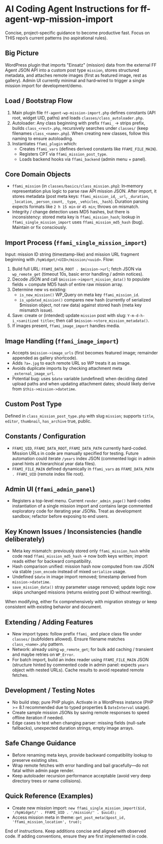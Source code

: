 # AI Coding Agent Instructions for ff-agent-wp-mission-import

Concise, project-specific guidance to become productive fast. Focus on THIS repo’s current patterns (no aspirational rules).

## Big Picture
WordPress plugin that imports "Einsatz" (mission) data from the external FF Agent JSON API into a custom post type `mission`, stores structured metadata, and attaches remote images (first as featured image, rest as gallery). Admin UI currently minimal and hard‑wired to trigger a single mission import for development/demo.

## Load / Bootstrap Flow
1. Main plugin file `ff-agent-wp-mission-import.php` defines constants (API root, widget UID, paths) and loads `classes/class_autoloader.php`.
2. Autoloader: Any class beginning with prefix `ffami_` → strips prefix, builds `class_<rest>.php`, recursively searches under `classes/` (keep filenames `class_<name>.php`). When creating new classes, follow this naming to ensure autoloading.
3. Instantiates `ffami_plugin` which:
   - Creates `ffami_vars` (defines derived constants like `FFAMI_FILE_MAIN`).
   - Registers CPT via `ffami_mission_post_type`.
   - Loads backend hooks via `ffami_backend` (admin menu + panel).

## Core Domain Objects
- `ffami_mission` (in `classes/basics/class_mission.php`): In‑memory representation plus logic to parse raw API mission JSON. After import, it stores metadata (post meta keys: `ffami_mission_id`, `_url`, `_duration`, `_location`, `_person_count`, `_type`, `_vehicles`, `_hash`). Duration parsing expects formats like `2 h 15 min` or `45 min`; throws on mismatch.
- Integrity / change detection uses MD5 hashes, but there is inconsistency: stored meta key is `ffami_mission_hash`; lookup in `ffami_single_mission_import` uses `ffami_mission_md5_hash` (bug). Maintain or fix consciously.

## Import Process (`ffami_single_mission_import`)
Input: mission ID string (timestamp-like) and mission URL fragment beginning with `/hpWidget/<UID>/mission/<uuid>`.
Flow:
1. Build full URL: `FFAMI_DATA_ROOT . $mission->url`; fetch JSON via `wp_remote_get` (timeout 10s, basic error handling / admin notices).
2. Decode JSON and call `$mission->import_mission_data()` to populate fields + compute MD5 hash of entire raw mission array.
3. Determine new vs existing:
   - `is_new_mission()` WP_Query on meta key `ffami_mission_id`.
   - `is_updated_mission()` compares new hash (currently of serialized $mission object, not raw data) against stored hash (meta key mismatch issue).
4. Save: create or (intended) update `mission` post with slug: `Y-m-d-h-i_<sanitized title>`; then call `$mission->store_mission_metadata()`.
5. If images present, `ffami_image_import` handles media.

## Image Handling (`ffami_image_import`)
- Accepts `$mission->image_urls` (first becomes featured image; remainder appended as gallery shortcode).
- Adds `?a=.jpg` to each remote URL so WP treats it as image.
- Avoids duplicate imports by checking attachment meta `_external_image_url`.
- Potential bug: uses `$date` variable (undefined) when deciding dated upload paths and when updating attachment dates; should likely derive from `$this->mission->datetime`.

## Custom Post Type
Defined in `class_mission_post_type.php` with slug `mission`; supports `title`, `editor`, `thumbnail`, `has_archive` true, public.

## Constants / Configuration
- `FFAMI_UID`, `FFAMI_DATA_ROOT`, `FFAMI_DATA_PATH` currently hard-coded. Mission URLs in code are manually specified for testing. Future automation could iterate `/years` index JSON (commented logic in admin panel hints at hierarchical year data files).
- `FFAMI_FILE_MAIN` defined dynamically in `ffami_vars` as `FFAMI_DATA_PATH . FFAMI_UID` (remote index file root).

## Admin UI (`ffami_admin_panel`)
- Registers a top-level menu. Current `render_admin_page()` hard-codes instantiation of a single mission import and contains large commented exploratory code for iterating year JSONs. Treat as development sandbox; refactor before exposing to end users.

## Key Known Issues / Inconsistencies (handle deliberately)
- Meta key mismatch: previously stored only `ffami_mission_hash` while code read `ffami_mission_md5_hash` → now both keys written; import reads either for backward compatibility.
- Hash comparison unified: mission hash now computed from raw JSON via stable `json_encode` instead of mixed `serialize` usage.
- Undefined `$date` in image import removed; timestamp derived from `mission->datetime`.
- `save_mission_data()` stray parameter usage removed; update logic now skips unchanged missions (returns existing post ID without rewriting).

When modifying, either fix comprehensively with migration strategy or keep consistent with existing behavior and document.

## Extending / Adding Features
- New import types: follow prefix `ffami_` and place class file under `classes/` (subfolders allowed). Ensure filename matches `class_<name>.php` pattern.
- Network: already using `wp_remote_get`; for bulk add caching / transient and maybe retries on `WP_Error`.
- For batch import, build an index reader using `FFAMI_FILE_MAIN` JSON (structure hinted by commented code in admin panel: expects `years` object with nested URLs). Cache results to avoid repeated remote fetches.

## Development / Testing Notes
- No build step; pure PHP plugin. Activate in a WordPress instance (PHP >= 8.1 recommended due to typed properties & `DateInterval` usage).
- Create sample mission JSONs by saving remote responses to speed offline iteration if needed.
- Edge cases to test when changing parser: missing fields (null-safe fallbacks), unexpected duration strings, empty image arrays.

## Safe Change Guidance
- Before renaming meta keys, provide backward compatibility lookup to preserve existing sites.
- Wrap remote fetches with error handling and bail gracefully—do not fatal within admin page render.
- Keep autoloader recursion performance acceptable (avoid very deep directory trees or name collisions).

## Quick Reference (Examples)
- Create new mission import: `new ffami_single_mission_import($id, '/hpWidget/' . FFAMI_UID . '/mission/' . $uuid);`
- Access mission meta in theme: `get_post_meta($post_id, 'ffami_mission_location', true);`

End of instructions. Keep additions concise and aligned with observed code. If adding conventions, ensure they are first implemented in code.
